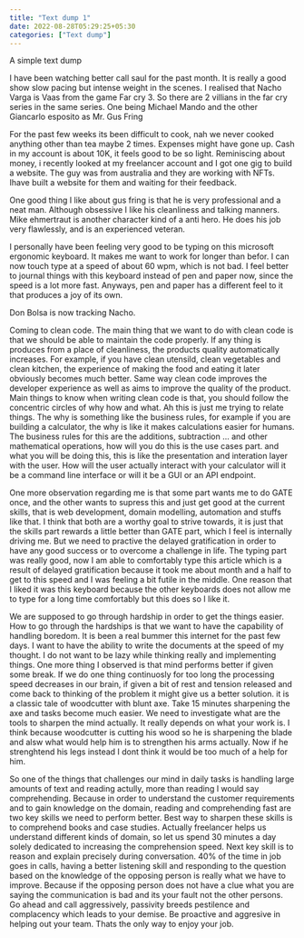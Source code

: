 ```yaml
---
title: "Text dump 1"
date: 2022-08-28T05:29:25+05:30
categories: ["Text dump"]
---
```


A simple text dump

I have been watching better call saul for the past month.
It is really a good show slow pacing but intense weight in the scenes. I realised that Nacho Varga is Vaas from the game Far cry 3. So there are 2 villians in the far cry series in the same series. One being Michael Mando and the other Giancarlo esposito as Mr. Gus Fring

For the past few weeks its been difficult to cook, nah we never cooked anything other than tea maybe 2 times. Expenses might have gone up. Cash in my account is about 10K, it feels good to be so light. Reminiscing about money, i recently looked at my freelancer account and I got one gig to build a website. The guy was from australia and they are working with NFTs. Ihave built a website for them and waiting for their feedback.

One good thing I like about gus fring is that he is very professional and a neat man. Although obsessive I like his cleanliness and talking manners. Mike ehmertraut is another character kind of a anti hero. He does his job very flawlessly, and is an experienced veteran.

I personally have been feeling very good to be typing on this microsoft ergonomic keyboard. It makes me want to work for longer than befor. I can now touch type at a speed of about 60 wpm, which is not bad. I feel better to journal things with this keyboard instead of pen and paper now, since the speed is a lot more fast. Anyways, pen and paper has a different feel to it that produces a joy of its own.

Don Bolsa is now tracking Nacho.

Coming to clean code. The main thing that we want to do with clean code is that we should be able to maintain the code properly. If any thing is produces from a place of cleanliness, the products quality automatically increases. For example, if you have clean utensild, clean vegetables and clean kitchen, the experience of making the food and eating it later obviously becomes much better. Same way clean code improves the developer experience as well as aims to improve the quality of the product. Main things to know when writing clean code is that, you should follow the concentric circles of why how and what. Ah this is just me trying to relate things. The why is something like the business rules, for example if you are building a calculator, the why is like it makes calculations easier for humans. The business rules for this are the additions, subtraction ... and other mathematical operations, how will you do this is the use cases part. and what you will be doing this, this is like the presentation and interation layer with the user. How will the user actually interact with your calculator will it be a command line interface or will it be a GUI or an API endpoint.

One more observation regarding me is that some part wants me to do GATE once, and the other wants to supress this and just get good at the current skills, that is web development, domain modelling, automation and stuffs like that. I think that both are a worthy goal to strive towards, it is just that the skills part rewards a little better than GATE part, which I feel is internally driving me. But we need to practive the delayed gratification in order to have any good success or to overcome a challenge in life. The typing part was really good, now I am able to comfortably type this article which is a result of delayed gratification because it took me about month and a half to get to this speed and I was feeling a bit futile in the middle. One reason that I liked it was this keyboard because the other keyboards does not allow me to type for a long time comfortably but this does so I like it.

We are supposed to go through hardship in order to get the things easier. How to go through the hardships is that we want to have the capability of handling boredom. It is been a real bummer this internet for the past few days.
I want to have the ability to write the documents at the speed of my thought. I do not want to be lazy while thinking really and implementing things. One more thing I observed is that mind performs better if given some break. If we do one thing continuosly for too long the processing speed decreases in our brain, if given a bit of rest and tension released and come back to thinking of the problem it might give us a better solution. it is a classic tale of woodcutter with blunt axe. Take 15 minutes sharpening the axe and tasks become much easier. We need to investigate what are the tools to sharpen the mind actually. It really depends on what your work is. I think because woodcutter is cutting his wood so he is sharpening the blade and alsw what would help him is to strengthen his arms actually. Now if he strenghtend his legs instead I dont think it would be too much of a help for him.

So one of the things that challenges our mind in daily tasks is handling large amounts of text and reading actully, more than reading I would say comprehending. Because in order to understand the customer requirements and to gain knowledge on the domain, reading and comprehending fast are two key skills we need to perform better. Best way to sharpen these skills is to comprehend books and case studies. Actually freelancer helps us understand different kinds of domain, so let us spend 30 minutes a day solely dedicated to increasing the comprehension speed. Next key skill is to reason and explain precisely during conversation. 40% of the time in job goes in calls, having a better listening skill and responding to the question based on the knowledge of the opposing person is really what we have to improve. Because if the opposing person does not have a clue what you are saying the communication is bad and its your fault not the other persons. Go ahead and call aggressively, passivity breeds pestilence and complacency which leads to your demise. Be proactive and aggresive in helping out your team. Thats the only way to enjoy your job.
